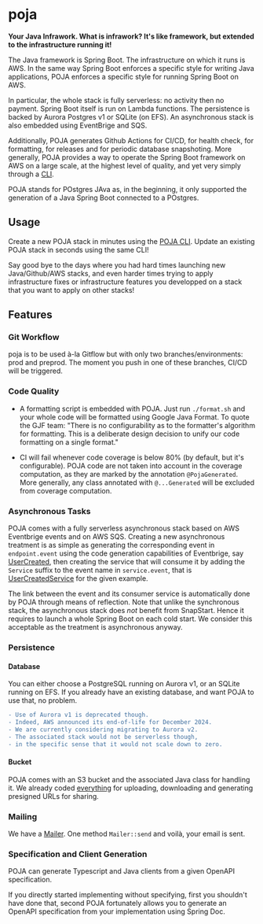 # poja

**Your Java Infrawork. What is infrawork? It's like framework, but extended to the infrastructure running it!**

The Java framework is Spring Boot. The infrastructure on which it runs is AWS.
In the same way Spring Boot enforces a specific style for writing Java applications,
POJA enforces a specific style for running Spring Boot on AWS.

In particular, the whole stack is fully serverless: no activity then no payment.
Spring Boot itself is run on Lambda functions.
The persistence is backed by Aurora Postgres v1 or SQLite (on EFS).
An asynchronous stack is also embedded using EventBrige and SQS.

Additionally, POJA generates Github Actions for CI/CD, for health check, for formatting, for releases and for periodic database snapshoting.
More generally, POJA provides a way to operate the Spring Boot framework on AWS on a large scale, at the highest level of quality,
and yet very simply through a [CLI](https://github.com/hei-school/poja-cli).

POJA stands for POstgres JAva as, in the beginning, it only supported the generation of a Java Spring Boot connected to a POstgres.

## Usage

Create a new POJA stack in minutes using the [POJA CLI](https://github.com/hei-school/poja-cli).
Update an existing POJA stack in seconds using the same CLI!

Say good bye to the days where you had hard times launching new Java/Github/AWS stacks,
and even harder times trying to apply infrastructure fixes or infrastructure features you developped on a stack that you want to apply on other stacks!

## Features

### Git Workflow

poja is to be used à-la Gitflow but with only two branches/environments: prod and preprod.
The moment you push in one of these branches, CI/CD will be triggered.

### Code Quality

* A formatting script is embedded with POJA. Just run `./format.sh` and your whole code will be formatted using Google Java Format. To quote the GJF team: "There is no configurability as to the formatter's algorithm for formatting. This is a deliberate design decision to unify our code formatting on a single format."

* CI will fail whenever code coverage is below 80% (by default, but it's configurable). POJA code are not taken into account in the coverage computation, as they are marked by the annotation `@PojaGenerated`. More generally, any class annotated with `@...Generated` will be excluded from coverage computation.

### Asynchronous Tasks

POJA comes with a fully serverless asynchronous stack based on AWS Eventbrige events and on AWS SQS.
Creating a new asynchronous treatment is as simple as generating the corresponding event in `endpoint.event` using the code generation capabilities of Eventbrige,
say [UserCreated](https://github.com/hei-school/poja-base/blob/prod/src/main/java/com/company/base/endpoint/event/gen/UuidCreated.java),
then creating the service that will consume it by adding the `Service` suffix to the event name in `service.event`,
that is [UserCreatedService](https://github.com/hei-school/poja-base/blob/prod/src/main/java/com/company/base/service/event/UuidCreatedService.java) for the given example.

The link between the event and its consumer service is automatically done by POJA through means of reflection.
Note that unlike the synchronous stack, the asynchronous stack does _not_ benefit from SnapStart.
Hence it requires to launch a whole Spring Boot on each cold start.
We consider this acceptable as the treatment is asynchronous anyway.

### Persistence

#### Database

You can either choose a PostgreSQL running on Aurora v1, or an SQLite running on EFS. If you already have an existing database, and want POJA to use that, no problem.

```diff
- Use of Aurora v1 is deprecated though.
- Indeed, AWS announced its end-of-life for December 2024.
- We are currently considering migrating to Aurora v2.
- The associated stack would not be serverless though,
- in the specific sense that it would not scale down to zero.
```

#### Bucket

POJA comes with an S3 bucket and the associated Java class for handling it. We already coded [everything](https://github.com/hei-school/poja/blob/92eec460ed309349b4dcaab75fd30855ac38d7b0/src/main/java/school/hei/poja/file/BucketComponent.java#L24) for uploading, downloading and generating presigned URLs for sharing.

### Mailing

We have a [Mailer](https://github.com/hei-school/poja/blob/prod/src/main/java/school/hei/poja/mail/Mailer.java). One method `Mailer::send` and voilà, your email is sent.

### Specification and Client Generation

POJA can generate Typescript and Java clients from a given OpenAPI specification.

If you directly started implementing without specifying, first you shouldn't have done that, second POJA fortunately allows you to generate an OpenAPI specification from your implementation using Spring Doc.
